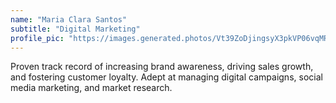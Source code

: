 ```yaml
---
name: "Maria Clara Santos"
subtitle: "Digital Marketing"
profile_pic: "https://images.generated.photos/Vt39ZoDjingsyX3pkVP06vqMRaw7mBHCP_sobyq-UIM/rs:fit:256:256/czM6Ly9pY29uczgu/Z3Bob3Rvcy1wcm9k/LnBob3Rvcy92M18w/MTA1NTIyLmpwZw.jpg"
---
```


Proven track record of increasing brand awareness, driving sales growth, and fostering customer loyalty. Adept at managing digital campaigns, social media marketing, and market research.
